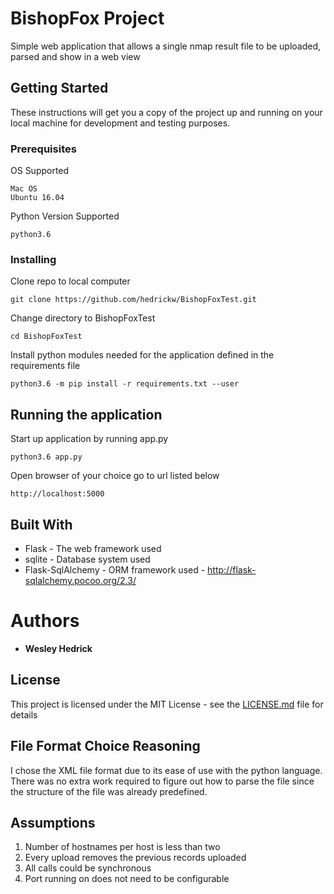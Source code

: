 # BishopFox Project

Simple web application that allows a single nmap result file to be uploaded, parsed and show in a web view

## Getting Started

These instructions will get you a copy of the project up and running on your local machine for development and testing purposes.

### Prerequisites

OS Supported
```
Mac OS 
Ubuntu 16.04
```
Python Version Supported
```
python3.6
```
### Installing

Clone repo to local computer

```
git clone https://github.com/hedrickw/BishopFoxTest.git
```

Change directory to BishopFoxTest
```
cd BishopFoxTest
```

Install python modules needed for the application defined in the requirements file

```
python3.6 -m pip install -r requirements.txt --user
```

## Running the application
Start up application by running app.py
```
python3.6 app.py
```

Open browser of your choice go to url listed below

```
http://localhost:5000
```

## Built With

* Flask - The web framework used
* sqlite - Database system used
* Flask-SqlAlchemy - ORM framework used - http://flask-sqlalchemy.pocoo.org/2.3/

# Authors

* **Wesley Hedrick** 


## License

This project is licensed under the MIT License - see the [LICENSE.md](LICENSE.md) file for details

## File Format Choice Reasoning
I chose the XML file format due to its ease of use with the python language. There was no extra work required to figure out how to parse the file since the structure of the file was already predefined.

## Assumptions
1. Number of hostnames per host is less than two
2. Every upload removes the previous records uploaded
3. All calls could be synchronous
4. Port running on does not need to be configurable 
